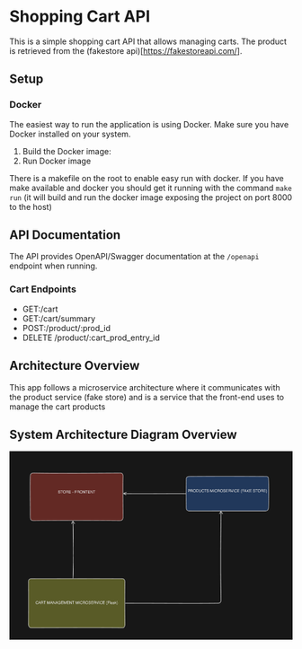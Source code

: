 # Shopping Cart API

This is a simple shopping cart API that allows managing carts.
The product is retrieved from the (fakestore api)[https://fakestoreapi.com/].

## Setup

### Docker

The easiest way to run the application is using Docker. Make sure you have Docker installed on your system.

1. Build the Docker image:
2. Run Docker image

There is a makefile on the root to enable easy run with docker. 
If you have make available and docker you should get it running with the command `make run` (it will build and run the docker image exposing the project on port 8000 to the host)

## API Documentation

The API provides OpenAPI/Swagger documentation at the `/openapi` endpoint when running.

### Cart Endpoints
- GET:/cart
- GET:/cart/summary
- POST:/product/:prod_id
- DELETE /product/:cart_prod_entry_id

## Architecture Overview

This app follows a microservice architecture where it communicates with the product service (fake store) and is a service that the front-end uses to manage the cart products


## System Architecture Diagram Overview

![System Architecture](/assets/arch.png)

